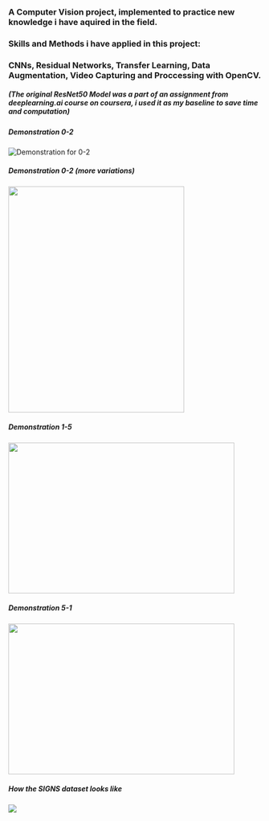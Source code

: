 ### A Computer Vision project, implemented to practice new knowledge i have aquired in the field.
### Skills and Methods i have applied in this project:
### CNNs, Residual Networks, Transfer Learning, Data Augmentation, Video Capturing and Proccessing with OpenCV.
##### (The original ResNet50 Model was a part of an assignment from deeplearning.ai course on coursera, i used it as my baseline to save time and computation)
##### Demonstration 0-2
![Demonstration for 0-2](https://j.gifs.com/P7o3wy.gif)

##### Demonstration 0-2 (more variations)
<img src=https://j.gifs.com/GvO3jK.gif width="350" height="450"/>

##### Demonstration 1-5 
<img src=https://j.gifs.com/p8vyMQ.gif width="450" height="300"/>

##### Demonstration 5-1 
<img src=https://j.gifs.com/oVrxLX.gif width="450" height="300"/>

##### How the SIGNS dataset looks like 
<img src=https://miro.medium.com/max/2030/1*QrEcumVTnMsFOVwZUtKsPg.jpeg />
